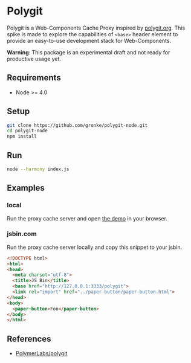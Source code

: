 Polygit
=======

Polygit is a Web-Components Cache Proxy inspired by [polygit.org](http://polygit.org/). This spike is made to explore the capabilities of `<base>` header element to provide an easy-to-use development stack for Web-Components.

__Warning__: This package is an experimental draft and not ready for productive usage yet.

Requirements
------------
- Node >= 4.0

Setup
-----
```bash
git clone https://github.com/gronke/polygit-node.git
cd polygit-node
npm install
```

Run
---
```bash
node --harmony index.js
```

Examples
--------

### local

Run the proxy cache server and open [the demo](http://127.0.0.1:3333) in your browser.

### jsbin.com

Run the proxy cache server locally and copy this snippet to your jsbin.

```html
<!DOCTYPE html>
<html>
<head>
  <meta charset="utf-8">
  <title>JS Bin</title>
  <base href="http://127.0.0.1:3333/polygit">
  <link rel="import" href="../paper-button/paper-button.html">
</head>
<body>
  <paper-button>Foo</paper-button>
</body>
</html>
```

References
----------

- [PolymerLabs/polygit](https://github.com/PolymerLabs/polygit)
